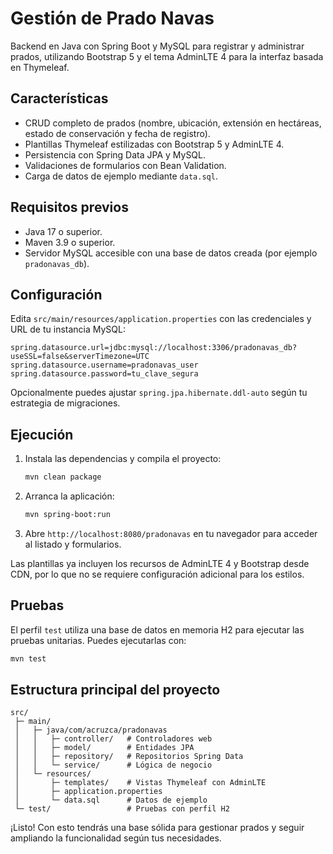 # Gestión de Prado Navas

Backend en Java con Spring Boot y MySQL para registrar y administrar prados, utilizando Bootstrap 5 y el tema AdminLTE 4 para la interfaz basada en Thymeleaf.

## Características

- CRUD completo de prados (nombre, ubicación, extensión en hectáreas, estado de conservación y fecha de registro).
- Plantillas Thymeleaf estilizadas con Bootstrap 5 y AdminLTE 4.
- Persistencia con Spring Data JPA y MySQL.
- Validaciones de formularios con Bean Validation.
- Carga de datos de ejemplo mediante `data.sql`.

## Requisitos previos

- Java 17 o superior.
- Maven 3.9 o superior.
- Servidor MySQL accesible con una base de datos creada (por ejemplo `pradonavas_db`).

## Configuración

Edita `src/main/resources/application.properties` con las credenciales y URL de tu instancia MySQL:

```properties
spring.datasource.url=jdbc:mysql://localhost:3306/pradonavas_db?useSSL=false&serverTimezone=UTC
spring.datasource.username=pradonavas_user
spring.datasource.password=tu_clave_segura
```

Opcionalmente puedes ajustar `spring.jpa.hibernate.ddl-auto` según tu estrategia de migraciones.

## Ejecución

1. Instala las dependencias y compila el proyecto:
   ```bash
   mvn clean package
   ```
2. Arranca la aplicación:
   ```bash
   mvn spring-boot:run
   ```
3. Abre `http://localhost:8080/pradonavas` en tu navegador para acceder al listado y formularios.

Las plantillas ya incluyen los recursos de AdminLTE 4 y Bootstrap desde CDN, por lo que no se requiere configuración adicional para los estilos.

## Pruebas

El perfil `test` utiliza una base de datos en memoria H2 para ejecutar las pruebas unitarias. Puedes ejecutarlas con:

```bash
mvn test
```

## Estructura principal del proyecto

```
src/
 ├─ main/
 │   ├─ java/com/acruzca/pradonavas
 │   │   ├─ controller/   # Controladores web
 │   │   ├─ model/        # Entidades JPA
 │   │   ├─ repository/   # Repositorios Spring Data
 │   │   └─ service/      # Lógica de negocio
 │   └─ resources/
 │       ├─ templates/    # Vistas Thymeleaf con AdminLTE
 │       ├─ application.properties
 │       └─ data.sql      # Datos de ejemplo
 └─ test/                 # Pruebas con perfil H2
```

¡Listo! Con esto tendrás una base sólida para gestionar prados y seguir ampliando la funcionalidad según tus necesidades.
